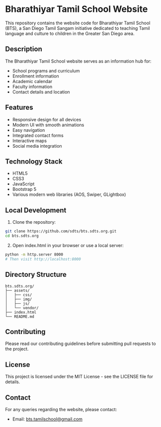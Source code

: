 # Bharathiyar Tamil School Website

This repository contains the website code for Bharathiyar Tamil School (BTS), a San Diego Tamil Sangam initiative dedicated to teaching Tamil language and culture to children in the Greater San Diego area.

## Description

The Bharathiyar Tamil School website serves as an information hub for:
- School programs and curriculum
- Enrollment information
- Academic calendar
- Faculty information
- Contact details and location

## Features

- Responsive design for all devices
- Modern UI with smooth animations
- Easy navigation
- Integrated contact forms
- Interactive maps
- Social media integration

## Technology Stack

- HTML5
- CSS3
- JavaScript
- Bootstrap 5
- Various modern web libraries (AOS, Swiper, GLightbox)

## Local Development

1. Clone the repository:
```bash
git clone https://github.com/sdts/bts.sdts.org.git
cd bts.sdts.org
```

2. Open index.html in your browser or use a local server:
```bash
python -m http.server 8000
# Then visit http://localhost:8000
```

## Directory Structure

```
bts.sdts.org/
├── assets/
│   ├── css/
│   ├── img/
│   ├── js/
│   └── vendor/
├── index.html
└── README.md
```

## Contributing

Please read our contributing guidelines before submitting pull requests to the project.

## License

This project is licensed under the MIT License - see the LICENSE file for details.

## Contact

For any queries regarding the website, please contact:
- Email: bts.tamilschool@gmail.com 